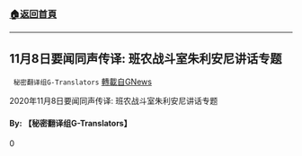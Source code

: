 ###  [:house:返回首頁](https://github.com/ourhimalayas/txt)
---

## 11月8日要闻同声传译: 班农战斗室朱利安尼讲话专题
` 秘密翻译组G-Translators` [轉載自GNews](https://gnews.org/zh-hans/539193/)

2020年11月8日要闻同声传译: 班农战斗室朱利安尼讲话专题



#### **By: 【秘密翻译组G-Translators】**

0
